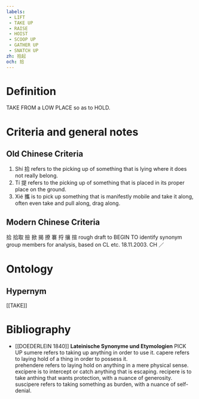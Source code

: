 ```yaml
---
labels: 
 - LIFT
 - TAKE UP
 - RAISE
 - HOIST
 - SCOOP UP
 - GATHER UP
 - SNATCH UP
zh: 拾起
och: 拾
---
```


# Definition
TAKE FROM a LOW PLACE so as to HOLD.
# Criteria and general notes
## Old Chinese Criteria
1. Shí 拾 refers to the picking up of something that is lying where it does not really belong.
2. Tí 提 refers to the picking up of something that is placed in its proper place on the ground.
3. Xié 攜 is to pick up something that is manifestly mobile and take it along, often even take and pull along, drag along.
## Modern Chinese Criteria
拾
拾取
撿
掀
揭
撩
褰
捋
攘
揎
rough draft to BEGIN TO identify synonym group members for analysis, based on CL etc. 18.11.2003. CH ／
# Ontology

## Hypernym
[[TAKE]]
# Bibliography
- [[DOEDERLEIN 1840]]
**Lateinische Synonyme und Etymologien** 
PICK UP
sumere refers to taking up anything in order to use it.
capere refers to laying hold of a thing in order to possess it.  
prehendere refers to laying hold on anything in a mere physical sense.
excipere is to intercept or catch anything that is escaping.
recipere is to take anthing that wants protection, with a nuance of generosity.
suscipere refers to taking something as burden, with a nuance of self-denial.